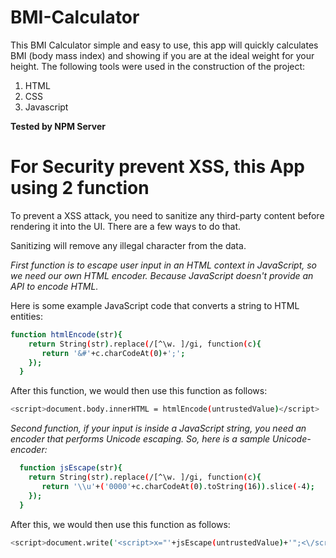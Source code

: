 # BMI-Calculator
This BMI Calculator simple and easy to use, this app will quickly calculates BMI (body mass index) and showing if you are at the ideal weight for your height.
The following tools were used in the construction of the project:
1. HTML
2. CSS
3. Javascript

**Tested by NPM Server**

# For Security prevent XSS, this App using 2 function

To prevent a XSS attack, you need to sanitize any third-party content before rendering it into the UI. 
There are a few ways to do that.

Sanitizing will remove any illegal character from the data.

*First function is to escape user input in an HTML context in JavaScript, so we need our own HTML encoder.
Because JavaScript doesn't provide an API to encode HTML.*

Here is some example JavaScript code that converts a string to HTML entities:

```bash
function htmlEncode(str){
    return String(str).replace(/[^\w. ]/gi, function(c){
       return '&#'+c.charCodeAt(0)+';';
    });
  }
```
After this function, we would then use this function as follows:
```bash
<script>document.body.innerHTML = htmlEncode(untrustedValue)</script>
```
*Second function, if your input is inside a JavaScript string, you need an encoder that performs Unicode escaping. 
So, here is a sample Unicode-encoder:*
```bash
  function jsEscape(str){
    return String(str).replace(/[^\w. ]/gi, function(c){
       return '\\u'+('0000'+c.charCodeAt(0).toString(16)).slice(-4);
    });
  }
 ```
After this, we would then use this function as follows:
```bash
<script>document.write('<script>x="'+jsEscape(untrustedValue)+'";<\/script>')</script>
```
